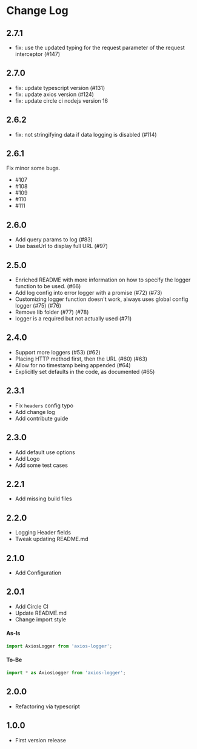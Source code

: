 # Change Log

## 2.7.1

-   fix: use the updated typing for the request parameter of the request interceptor (#147)

## 2.7.0

-   fix: update typescript version (#131)
-   fix: update axios version (#124)
-   fix: update circle ci nodejs version 16

## 2.6.2

-   fix: not stringifying data if data logging is disabled (#114)

## 2.6.1

Fix minor some bugs.

-   #107
-   #108
-   #109
-   #110
-   #111

## 2.6.0

-   Add query params to log (#83)
-   Use baseUrl to display full URL (#97)

## 2.5.0

-   Enriched README with more information on how to specify the logger function to be used. (#66)
-   Add log config into error logger with a promise (#72) (#73)
-   Customizing logger function doesn't work, always uses global config logger (#75) (#76)
-   Remove lib folder (#77) (#78)
-   logger is a required but not actually used (#71)

## 2.4.0

-   Support more loggers (#53) (#62)
-   Placing HTTP method first, then the URL (#60) (#63)
-   Allow for no timestamp being appended (#64)
-   Explicitly set defaults in the code, as documented (#65)

## 2.3.1

-   Fix `headers` config typo
-   Add change log
-   Add contribute guide

## 2.3.0

-   Add default use options
-   Add Logo
-   Add some test cases

## 2.2.1

-   Add missing build files

## 2.2.0

-   Logging Header fields
-   Tweak updating README.md

## 2.1.0

-   Add Configuration

## 2.0.1

-   Add Circle CI
-   Update README.md
-   Change import style

#### As-Is

```js
import AxiosLogger from 'axios-logger';
```

#### To-Be

```js
import * as AxiosLogger from 'axios-logger';
```

## 2.0.0

-   Refactoring via typescript

## 1.0.0

-   First version release
